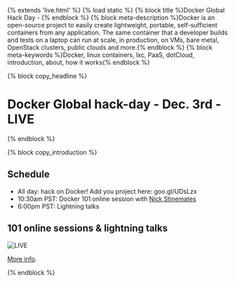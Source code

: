 {% extends 'live.html' %}
{% load static %}
{% block title %}Docker Global Hack Day - {% endblock %}
{% block meta-description %}Docker is an open-source project to easily create lightweight, portable, self-sufficient containers from any application. The same container that a developer builds and tests on a laptop can run at scale, in production, on VMs, bare metal, OpenStack clusters, public clouds and more.{% endblock %}
{% block meta-keywords %}Docker, linux containers, lxc, PaaS, dotCloud, introduction, about, how it works{% endblock %}


{% block copy_headline %}
# Docker Global hack-day - Dec. 3rd - LIVE #
{% endblock %}

{% block copy_introduction %}

## Schedule

* All day: hack on Docker! Add you project here: <a gref="goo.gl/UDsLzx">goo.gl/UDsLzx</a>
* 10:30am PST: Docker 101 online session with <a href="https://twitter.com/nickstinemates">Nick Stinemates</a>
* 6:00pm PST: Lightning talks

## 101 online sessions & lightning talks

<img src="{% static 'img/live/docker-hack-day-8.jpg' %}" title="LIVE">

<a href="http://blog.docker.io/2013/11/docker-global-hack-day/" target="_blank">More info</a>.

{% endblock %}